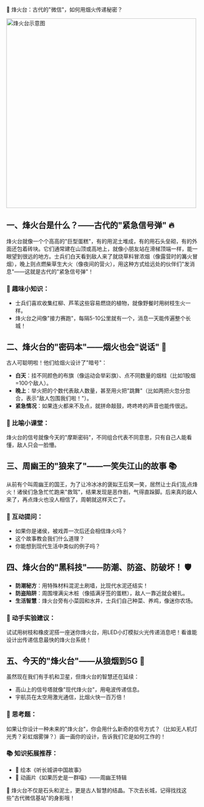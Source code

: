 📜 烽火台：古代的"微信"，如何用烟火传递秘密？

<img src="1.png" alt="烽火台示意图" width="500"/>

## 一、烽火台是什么？——古代的"紧急信号弹" 🔥

烽火台就像一个个高高的"巨型蛋糕"，有的用泥土堆成，有的用石头垒砌，有的外面还包着砖块。它们通常建在山顶或高地上，就像小朋友站在滑梯顶端一样，能一眼望到很远的地方。士兵们白天看到敌人来了就烧草料冒浓烟（像露营时的篝火冒烟），晚上则点燃柴草生大火（像夜间的营火），用这种方式给远处的伙伴们"发消息"——这就是古代的"紧急信号弹"！

### 🌟 趣味小知识：
* 士兵们喜欢收集红柳、芦苇这些容易燃烧的植物，就像野餐时用树枝生火一样。
* 烽火台之间像"接力赛跑"，每隔5-10公里就有一个，消息一天能传遍整个长城！

## 二、烽火台的"密码本"——烟火也会"说话" 📝

古人可聪明啦！他们给烟火设计了"暗号"：

* **白天**：挂不同颜色的布旗（像运动会举彩旗）、点不同数量的烟柱（比如1股烟=100个敌人）。
* **晚上**：举火把的个数代表敌人数量，甚至用火把"跳舞"（比如两把火忽分忽合，表示"敌人包围我们啦！"）。
* **紧急情况**：如果连火都来不及点，就拼命敲鼓，咚咚咚的声音也能传很远。

### 🌟 比喻小课堂：
烽火台的信号就像今天的"摩斯密码"，不同组合代表不同意思，只有自己人能看懂，敌人只会一脸懵。

## 三、周幽王的"狼来了"——一笑失江山的故事 📚

从前有个叫周幽王的国王，为了让冷冰冰的褒姒王后笑一笑，居然让士兵们乱点烽火！诸侯们急急忙忙跑来"救驾"，结果发现是恶作剧，气得直跺脚。后来真的敌人来了，再点烽火也没人相信了，周朝就这样灭亡了。

### 🤔 互动提问：
* 如果你是诸侯，被戏弄一次后还会相信烽火吗？
* 这个故事教会我们什么道理？
* 你能想到现代生活中类似的例子吗？

## 四、烽火台的"黑科技"——防潮、防盗、防破坏！ 🛡️

* **防潮秘方**：用特殊材料混泥土刷墙，比现代水泥还结实！
* **防盗陷阱**：周围埋满尖木桩（像插满牙签的蛋糕），敌人一靠近就会被扎。
* **生活智慧**：烽火台旁有小菜园和水井，士兵们自己种菜、养鸡，像迷你农场。

### 🔧 动手实验建议：
试试用树枝和橡皮泥搭一座迷你烽火台，用LED小灯模拟火光传递消息吧！看谁能设计出传递信息最快的烽火台系统！

## 五、今天的"烽火台"——从狼烟到5G 📱

虽然现在我们有手机和卫星，但烽火台的智慧还在延续：

* 高山上的信号塔就像"现代烽火台"，用电波传递信息。
* 宇航员在太空用激光通信，比烟火快一百万倍！

### 🚀 思考题：
如果让你设计一种未来的"烽火台"，你会用什么新奇的信号方式？（比如无人机灯光秀？彩虹烟雾弹？）画一画你的设计，告诉我们它是如何工作的！

### 📚 知识拓展推荐：
* 📖 绘本《听长城讲中国故事》
* 🎥 动画片《如果历史是一群喵》——周幽王特辑

🌟 烽火台不仅是石头和泥土，更是古人智慧的结晶。下次去长城，记得找找这些"古代微信基站"的身影哦！

